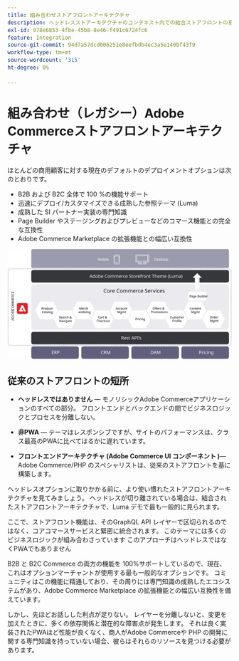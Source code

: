 ```yaml
---
title: 組み合わせストアフロントアーキテクチャ
description: ヘッドレスストアーキテクチャのコンテキスト内での結合ストアフロントの意味について説明します。Adobe Commerce
exl-id: 978e6853-4fbe-45b8-8e46-f491c6724fc6
feature: Integration
source-git-commit: 94d7a57dcd006251e8eefbdb4ec3a5e140bf43f9
workflow-type: tm+mt
source-wordcount: '315'
ht-degree: 0%

---
```


# 組み合わせ（レガシー）Adobe Commerceストアフロントアーキテクチャ

ほとんどの商用顧客に対する現在のデフォルトのデプロイメントオプションは次のとおりです。

- B2B および B2C 全体で 100 %の機能サポート
- 迅速にデプロイ/カスタマイズできる成熟した参照テーマ (Luma)
- 成熟した SI パートナー実装の専門知識
- Page Builder やステージングおよびプレビューなどのコマース機能との完全な互換性
- Adobe Commerce Marketplace の拡張機能との幅広い互換性

![組み合わされたAdobe Commerceストアフロントアーキテクチャを示す図](../../../assets/playbooks/coupled-storefront-architecture.svg)

## 従来のストアフロントの短所

- **ヘッドレスではありません** — モノリシックAdobe Commerceアプリケーションのすべての部分。 フロントエンドとバックエンドの間でビジネスロジックとプロセスを分離しない。

- **非PWA** — テーマはレスポンシブですが、サイトのパフォーマンスは、クラス最高のPWAに比べてはるかに遅れています。

- **フロントエンドアーキテクチャ (Adobe Commerce UI コンポーネント )**—Adobe Commerce/PHP のスペシャリストは、従来のストアフロントを基に構築します。

ヘッドレスオプションに取りかかる前に、より使い慣れたストアフロントアーキテクチャを見てみましょう。 ヘッドレスが切り離されている場合は、結合されたストアフロントアーキテクチャで、Luma デモで最も一般的に見られます。

ここで、ストアフロント機能は、そのGraphQL API レイヤーで区切られるのではなく、コアコマースサービスと緊密に統合されます。 このテーマには多くのビジネスロジックが組み合わさっています このアプローチはヘッドレスではなくPWAでもありません

B2B と B2C Commerce の両方の機能を 100%サポートしているので、現在、これはオプションマーチャントが使用する最も一般的なオプションです。 コミュニティはこの機能に精通しており、その周りには専門知識の成熟したエコシステムがあり、Adobe Commerce Marketplace の拡張機能との幅広い互換性を備えています。

しかし、先ほどお話しした利点が足りない。 レイヤーを分離しないと、変更を加えたときに、多くの依存関係と潜在的な障害点が発生します。 それは良く実装されたPWAほど性能が良くなく、商人がAdobe Commerceや PHP の開発に関する専門知識を持っていない場合、彼らはそれらのリソースを見つける必要があります。
